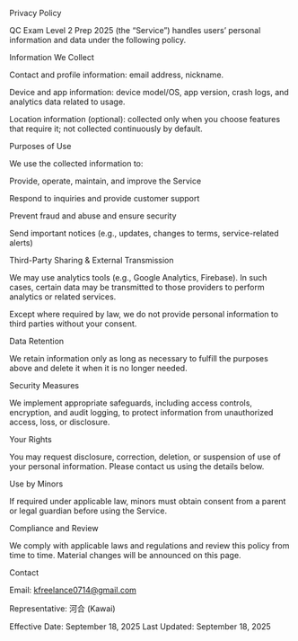 Privacy Policy

QC Exam Level 2 Prep 2025 (the “Service”) handles users’ personal information and data under the following policy.

Information We Collect

Contact and profile information: email address, nickname.

Device and app information: device model/OS, app version, crash logs, and analytics data related to usage.

Location information (optional): collected only when you choose features that require it; not collected continuously by default.

Purposes of Use

We use the collected information to:

Provide, operate, maintain, and improve the Service

Respond to inquiries and provide customer support

Prevent fraud and abuse and ensure security

Send important notices (e.g., updates, changes to terms, service-related alerts)

Third-Party Sharing & External Transmission

We may use analytics tools (e.g., Google Analytics, Firebase). In such cases, certain data may be transmitted to those providers to perform analytics or related services.

Except where required by law, we do not provide personal information to third parties without your consent.

Data Retention

We retain information only as long as necessary to fulfill the purposes above and delete it when it is no longer needed.

Security Measures

We implement appropriate safeguards, including access controls, encryption, and audit logging, to protect information from unauthorized access, loss, or disclosure.

Your Rights

You may request disclosure, correction, deletion, or suspension of use of your personal information. Please contact us using the details below.

Use by Minors

If required under applicable law, minors must obtain consent from a parent or legal guardian before using the Service.

Compliance and Review

We comply with applicable laws and regulations and review this policy from time to time. Material changes will be announced on this page.

Contact

Email: kfreelance0714@gmail.com

Representative: 河合 (Kawai)

Effective Date: September 18, 2025
Last Updated: September 18, 2025
